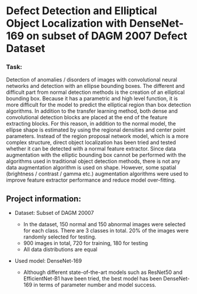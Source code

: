 # Defect Detection and Elliptical Object Localization with DenseNet-169 on subset of DAGM 2007 Defect Dataset

### Task:

Detection of anomalies / disorders of images with convolutional neural networks and detection with an ellipse bounding
boxes. The different and difficult part from normal detection methods is the creation of an elliptical bounding box.
Because it has a parametric and high level function, it is more difficult for the model to predict the elliptical region
than box detection algorithms. In addition to the transfer learning method, both dense and convolutional detection
blocks are placed at the end of the feature extracting blocks. For this reason, in addition to the normal model, the
ellipse shape is estimated by using the regional densities and center point parameters. Instead of the region proposal
network model, which is a more complex structure, direct object localization has been tried and tested whether it can be
detected with a normal feature extractor. Since data augmentation with the elliptic bounding box cannot be performed
with the algorithms used in traditional object detection methods, there is not any data augmentation algorithm is used
on shape. However, some spatial (brightness / contrast / gamma etc.) augmentation algorithms were used to improve
feature extractor performance and reduce model over-fitting.

## Project information:

- Dataset: Subset of DAGM 20007
    - In the dataset, 150 normal and 150 abnormal images were selected for each class. There are 3 classes in total. 20%
      of the images were randomly selected for testing.
    - 900 images in total, 720 for training, 180 for testing
    - All data distributions are equal


- Used model: DenseNet-169
    - Although different state-of-the-art models such as ResNet50 and EfficientNet-B1 have been tried, the best model
      has been DenseNet-169 in terms of parameter number and model success.

